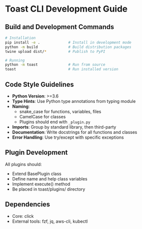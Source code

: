 # Toast CLI Development Guide

## Build and Development Commands
```bash
# Installation
pip install -e .             # Install in development mode
python -m build              # Build distribution packages
twine upload dist/*          # Publish to PyPI

# Running
python -m toast              # Run from source
toast                        # Run installed version
```

## Code Style Guidelines
- **Python Version**: >=3.6
- **Type Hints**: Use Python type annotations from typing module
- **Naming**:
  - snake_case for functions, variables, files
  - CamelCase for classes
  - Plugins should end with `_plugin.py`
- **Imports**: Group by standard library, then third-party
- **Documentation**: Write docstrings for all functions and classes
- **Error Handling**: Use try/except with specific exceptions

## Plugin Development
All plugins should:
- Extend BasePlugin class
- Define name and help class variables
- Implement execute() method
- Be placed in toast/plugins/ directory

## Dependencies
- Core: click
- External tools: fzf, jq, aws-cli, kubectl

